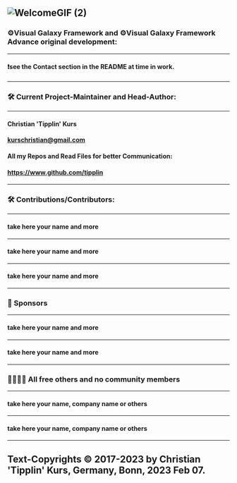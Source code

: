 ![WelcomeGIF (2)](https://user-images.githubusercontent.com/40143278/217283969-b3c3daa1-4edb-4bb4-9360-35cb04caf419.gif)
----
### ⚙️Visual Galaxy Framework and ⚙️Visual Galaxy Framework Advance original development:
----
#### ❗see the Contact section in the README at time in work.
----
### 🛠️ Current Project-Maintainer and Head-Author:
----
#### Christian 'Tipplin' Kurs
#### kurschristian@gmail.com
#### All my Repos and Read Files for better Communication:
#### https://www.github.com/tipplin
----
### 🛠️ Contributions/Contributors:
----
#### take here your name and more
----
#### take here your name and more
----
#### take here your name and more
----
### 🤩 Sponsors 
----
#### take here your name and more
----
#### take here your name and more
----
### 👩‍🦰👨‍🦰 All free others and no community members
----
#### take here your name, company name or others
----
#### take here your name, company name or others
----
Text-Copyrights © 2017-2023 by Christian 'Tipplin' Kurs, Germany, Bonn, 2023 Feb 07.
---




